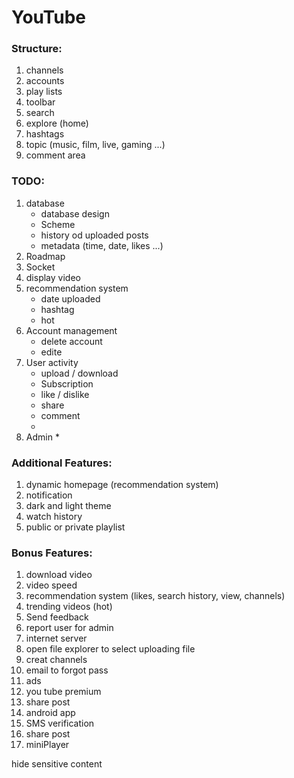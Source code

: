 # YouTube



### Structure:
1. channels
2. accounts
3. play lists 
4. toolbar
5. search
6. explore (home)
7. hashtags
8. topic (music, film, live, gaming ...)
9. comment area



### TODO:
1. database
   * database design
   * Scheme
   * history od uploaded posts
   * metadata (time, date, likes ...)
2. Roadmap
3. Socket
4. display video
5. recommendation system
    * date uploaded
    * hashtag
    * hot
6. Account management
    * delete account
    * edite
7. User activity
    * upload / download
    * Subscription
    * like / dislike
    * share
    * comment
    * 
8. Admin
   *

### Additional Features:
1. dynamic homepage (recommendation system)
2. notification
3. dark and light theme
4. watch history
5. public or private playlist



### Bonus Features:
1. download video
2. video speed
3. recommendation system (likes, search history, view, channels)
4. trending videos (hot)
5. Send feedback
6. report user for admin
7. internet server 
8. open file explorer to select uploading file 
9. creat channels
10. email to forgot pass
11. ads
12. you tube premium
13. share post
14. android app 
15. SMS verification
16. share post
17. miniPlayer



hide sensitive content
